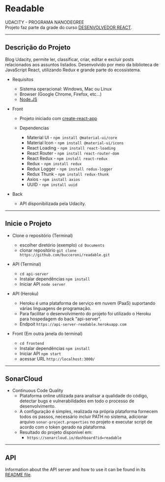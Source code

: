 # Readable

UDACITY - PROGRAMA NANODEGREE  
Projeto faz parte da grade do curso [DESENVOLVEDOR REACT](https://br.udacity.com/course/react-nanodegree--nd019).

<hr>

## Descrição do Projeto

Blog Udacity, permite ler, classificar, criar, editar e excluir posts relacionados aos assuntos listados. 
Desenvolvido por meio da biblioteca de JavaScript React, utilizando Redux e grande parte do ecossistema.

* Requisitos

    - Sistema operacional: Windows, Mac ou Linux
    - Browser (Google Chrome, Firefox, etc...)
    - [Node.JS](https://nodejs.org/en/)

* Front
    * Projeto iniciado com [create-react-app](https://github.com/facebook/create-react-app)

    * Dependencias
        - Material UI - `npm install @material-ui/core`
        - Material Icon - `npm install @material-ui/icons`
        - React Loading - `npm install react-loading`
        - React Router - `npm install react-router-dom`
        - React Redux - `npm install react-redux`
        - Redux - `npm install redux`
        - Redux Logger - `npm install redux-logger` 
        - Redux Thunk - `npm install redux-thunk`
        - Axios - `npm install axios`
        - UUID - `npm install uuid`
   
* Back
    * API disponibilizada pela Udacity.

<hr >

## Inicie o Projeto

* Clone o repositório (Terminal)
    - escolher diretório (exemplo) `cd Documents`
    - clonar repositório `git clone https://github.com/bucceroni/readable.git`

* API (Terminal)
    - `cd api-server`
    - Instalar dependências `npm install`
    - Iniciar API `node server`
* API (Heroku)
    - Heroku é uma plataforma de serviço em nuvem (PaaS) suportando várias linguagens de programação.
    - Para facilitar o desenvolvimento do projeto foi utilizado o Heroku para hospedagem do back "api-server".
    - Endpoit `https://api-server-readable.herokuapp.com`

* Front (Em outra janela do terminal)
    - `cd frontend`
    - Instalar dependências `npm install`
    - Iniciar API `npm start`
    - acessar URL `http://localhost:3000/`
 
<hr>

## SonarCloud

* Continuous Code Quality
    - Plataforma online utilizada para analisar a qualidade do código, detectar bugs e vulnerabilidades em todo o processo de desenvolvimento. 
    - A configuração é simples, realizada na própria plataforma fornecem todos os passos, necessário incluir PATH no sistema, adicionar arquivo `sonar-project.properties` no projeto e executar script de acordo com o token gerado na plataforma.
    - Resultado do projeto disponível em:
        - `https://sonarcloud.io/dashboard?id=readable`
<hr>

## API
Information about the API server and how to use it can be found in its [README file](api-server/README.md).